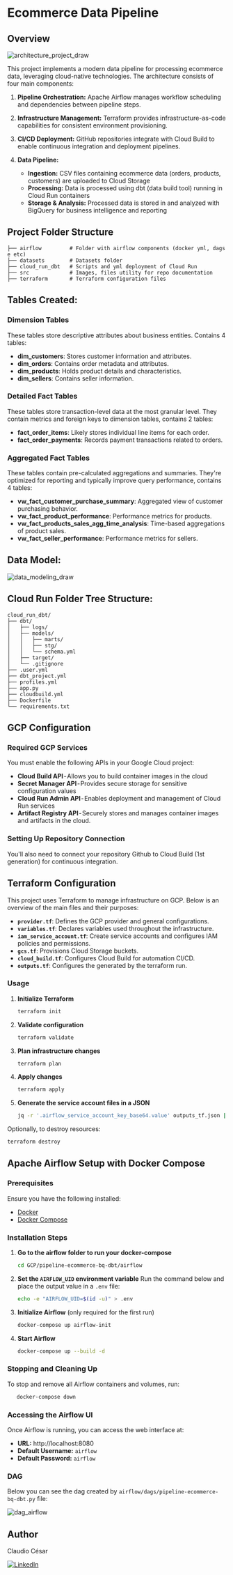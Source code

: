 
# Ecommerce Data Pipeline

## Overview
![architecture_project_draw](./src/pipeline_architecture.png)

This project implements a modern data pipeline for processing ecommerce data, leveraging cloud-native technologies. The architecture consists of four main components:

1. **Pipeline Orchestration:** Apache Airflow manages workflow scheduling and dependencies between pipeline steps.

2. **Infrastructure Management:** Terraform provides infrastructure-as-code capabilities for consistent environment provisioning.

3. **CI/CD Deployment:** GitHub repositories integrate with Cloud Build to enable continuous integration and deployment pipelines.

4. **Data Pipeline:**
   - **Ingestion:** CSV files containing ecommerce data (orders, products, customers) are uploaded to Cloud Storage
   - **Processing:** Data is processed using dbt (data build tool) running in Cloud Run containers
   - **Storage & Analysis:** Processed data is stored in and analyzed with BigQuery for business intelligence and reporting




## Project Folder Structure
```
├── airflow         # Folder with airflow components (docker yml, dags e etc)
├── datasets        # Datasets folder
├── cloud_run_dbt   # Scripts and yml deployment of Cloud Run
├── src             # Images, files utility for repo documentation
├── terraform       # Terraform configuration files
```

## **Tables Created:**
### Dimension Tables
These tables store descriptive attributes about business entities. Contains 4 tables:
- **dim_customers**: Stores customer information and attributes.
- **dim_orders**: Contains order metadata and attributes.
- **dim_products**: Holds product details and characteristics.
- **dim_sellers**: Contains seller information.

### Detailed Fact Tables
These tables store transaction-level data at the most granular level. They contain metrics and foreign keys to dimension tables, contains 2 tables:

- **fact_order_items**: Likely stores individual line items for each order.
- **fact_order_payments**: Records payment transactions related to orders.

### Aggregated Fact Tables
These tables contain pre-calculated aggregations and summaries. They're optimized for reporting and typically improve query performance, contains 4 tables:

- **vw_fact_customer_purchase_summary**: Aggregated view of customer purchasing behavior.
- **vw_fact_product_performance**: Performance metrics for products.
- **vw_fact_products_sales_agg_time_analysis**: Time-based aggregations of product sales.
- **vw_fact_seller_performance**: Performance metrics for sellers.

## **Data Model:**
![data_modeling_draw](./src/data_modeling.png)


## **Cloud Run Folder Tree Structure:**
```plaintext
cloud_run_dbt/
├── dbt/
│   ├── logs/
│   ├── models/
│   │   ├── marts/
│   │   ├── stg/
│   │   └── schema.yml
│   ├── target/
│   └── .gitignore
├── .user.yml
├── dbt_project.yml
├── profiles.yml
├── app.py
├── cloudbuild.yml
├── Dockerfile
└── requirements.txt
```

## GCP Configuration
### Required GCP Services
You must enable the following APIs in your Google Cloud project:
- **Cloud Build API** - Allows you to build container images in the cloud
- **Secret Manager API** - Provides secure storage for sensitive configuration values
- **Cloud Run Admin API** - Enables deployment and management of Cloud Run services
- **Artifact Registry API** - Securely stores and manages container images and artifacts in the cloud.

### Setting Up Repository Connection
You'll also need to connect your repository Github to Cloud Build (1st generation) for continuous integration.


## Terraform Configuration

This project uses Terraform to manage infrastructure on GCP. Below is an overview of the main files and their purposes:

- **`provider.tf`**: Defines the GCP provider and general configurations.  
- **`variables.tf`**: Declares variables used throughout the infrastructure.  
- **`iam_service_account.tf`**: Create service accounts and configures IAM policies and permissions.  
- **`gcs.tf`**: Provisions Cloud Storage buckets.  
- **`cloud_build.tf`**: Configures Cloud Build for automation CI/CD.  
- **`outputs.tf`**: Configures the generated by the terraform run.  


### Usage

1. **Initialize Terraform**  
   ```sh
   terraform init
   ```
2. **Validate configuration**  
   ```sh
   terraform validate
   ```
3. **Plan infrastructure changes**  
   ```sh
   terraform plan
   ```
4. **Apply changes**  
   ```sh
   terraform apply
   ```
5. **Generate the service account files in a JSON**  
   ```sh
   jq -r '.airflow_service_account_key_base64.value' outputs_tf.json | base64 --decode > ../airflow/keys/airflow_service_account.json
   ```

Optionally, to destroy resources:  
```sh
terraform destroy
```


## Apache Airflow Setup with Docker Compose

### Prerequisites
Ensure you have the following installed:
- [Docker](https://docs.docker.com/get-docker/)
- [Docker Compose](https://docs.docker.com/compose/install/)

### Installation Steps

1. **Go to the airflow folder to run your docker-compose**
   ```sh
   cd GCP/pipeline-ecommerce-bq-dbt/airflow
   ```

2. **Set the `AIRFLOW_UID` environment variable**
   Run the command below and place the output value in a `.env` file:
   ```sh
   echo -e "AIRFLOW_UID=$(id -u)" > .env
   ```

3. **Initialize Airflow** (only required for the first run)
   ```sh
   docker-compose up airflow-init
   ```

4. **Start Airflow**
   ```sh
   docker-compose up --build -d
   ```

### Stopping and Cleaning Up

To stop and remove all Airflow containers and volumes, run:
```sh
   docker-compose down
```

### Accessing the Airflow UI
Once Airflow is running, you can access the web interface at:
- **URL:** http://localhost:8080
- **Default Username:** `airflow`
- **Default Password:** `airflow`

### DAG
Below you can see the dag created by `airflow/dags/pipeline-ecommerce-bq-dbt.py` file:


![dag_airflow](./src/dag_airflow.png)


## Author
Claudio César

[![LinkedIn](https://img.shields.io/badge/LinkedIn-Profile-blue?logo=linkedin)](https://www.linkedin.com/in/claudio-c%C3%A9sar-506961164/)


